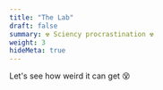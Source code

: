 ```yaml
---
title: "The Lab"
draft: false
summary: ☢️ Sciency procrastination ☢️
weight: 3
hideMeta: true
---
```


Let's see how weird it can get :dizzy_face:
